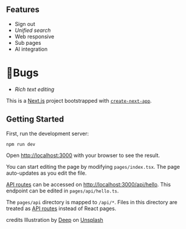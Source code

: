 
## Features

* Sign out
* *Unified search*
* Web responsive
* Sub pages 
* AI integration

# 🐞Bugs

* *Rich text editing* 


This is a [Next.js](https://nextjs.org/) project bootstrapped with [`create-next-app`](https://github.com/vercel/next.js/tree/canary/packages/create-next-app).

## Getting Started

First, run the development server:

```bash
npm run dev
```

Open [http://localhost:3000](http://localhost:3000) with your browser to see the result.

You can start editing the page by modifying `pages/index.tsx`. The page auto-updates as you edit the file.

[API routes](https://nextjs.org/docs/api-routes/introduction) can be accessed on [http://localhost:3000/api/hello](http://localhost:3000/api/hello). This endpoint can be edited in `pages/api/hello.ts`.

The `pages/api` directory is mapped to `/api/*`. Files in this directory are treated as [API routes](https://nextjs.org/docs/api-routes/introduction) instead of React pages.


credits
Illustration by <a href="https://unsplash.com/@deep_erudite?utm_content=creditCopyText&utm_medium=referral&utm_source=unsplash">Deep</a> on <a href="https://unsplash.com/illustrations/cherry-blossoms-frame-the-washington-monument-qAMqqo07Qrs?utm_content=creditCopyText&utm_medium=referral&utm_source=unsplash">Unsplash</a>
      
